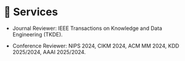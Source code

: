 # :incoming_envelope: Services

- Journal Reviewer: IEEE Transactions on Knowledge and Data Engineering (TKDE).

- Conference Reviewer: NIPS 2024, CIKM 2024, ACM MM 2024, KDD 2025/2024, AAAI 2025/2024.

